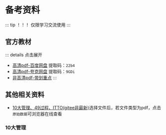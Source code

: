 # 备考资料

::: tip ！！！
仅限学习交流使用
:::

## 官方教材

::: details 点击展开
- [高清pdf-百度网盘](https://pan.baidu.com/s/1QYkeg2xkFyFdcj9BOdQVfQ?pwd=22b4) 提取码：`22b4`
- [高清pdf-夸克网盘](https://pan.quark.cn/s/59c48b70cf71) 提取码：`9GDi`
- [非高清pdf-带划重点](https://gitee.com/laine001/itpmp/raw/main/docs/public/assets/offical-4.pdf)
:::

## 其他相关资料

- [10大管理、49过程、ITTO(gitee非最新)](https://gitee.com/victorchang/ruankao_itpm_res/tree/master/%E5%A4%87%E8%80%83%E5%8F%82%E8%80%83%E8%B5%84%E6%96%99)选择文件后，若文件类型为pdf，点击`原始数据`可浏览器在线查看

### 10大管理

<i-image :images="['https://itpmp.netlify.app/assets/49个过程.png']">
  <template #trigger="{ open }">
    <img alt="" style="cursor: zoom-in" src="https://itpmp.netlify.app/assets/49个过程.png" @click="open" />
  </template>
</i-image>
